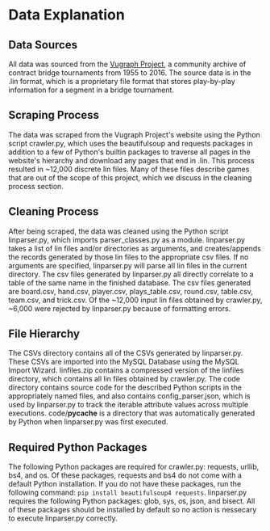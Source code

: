 
# Data Explanation

## Data Sources

All data was sourced from the [Vugraph Project](http://www.sarantakos.com/bridge/vugraph/), a community archive of contract bridge tournaments from 1955 to 2016.
The source data is in the .lin format, which is a proprietary file format that stores play-by-play information for a segment in a bridge tournament.

## Scraping Process

The data was scraped from the Vugraph Project's website using the Python script crawler.py, which uses the beautifulsoup and requests packages in addition to 
a few of Python's builtin packages to traverse all pages in the website's hierarchy and download any pages that end in .lin. This process resulted in ~12,000
discrete lin files. Many of these files describe games that are out of the scope of this project, which we discuss in the cleaning process section.

## Cleaning Process

After being scraped, the data was cleaned using the Python script linparser.py, which imports parser_classes.py as a module. linparser.py takes a list of lin
files and/or directories as arguments, and creates/appends the records generated by those lin files to the appropriate csv files. If no arguments are specified, 
linparser.py will parse all lin files in the current directory. The csv files generated by linparser.py all directly correlate to a table of the same name in 
the finished database. The csv files generated are board.csv, hand.csv, player.csv, plays_table.csv, round.csv, table.csv, team.csv, and trick.csv. Of the 
~12,000 input lin files obtained by crawler.py, ~6,000 were rejected by linparser.py because of formatting errors.

## File Hierarchy

The CSVs directory contains all of the CSVs generated by linparser.py. These CSVs are imported into the MySQL Database using the MySQL Import Wizard.
linfiles.zip contains a compressed version of the linfiles directory, which contains all lin files obtained by crawler.py. The code directory contains
source code for the described Python scripts in the appropriately named files, and also contains config_parser.json, which is used by linparser.py to
track the iterable attribute values across multiple executions. code/__pycache__ is a directory that was automatically generated by Python when linparser.py
was first executed.

## Required Python Packages

The following Python packages are required for crawler.py: requests, urllib, bs4, and os. Of these packages, requests and bs4 do not come with a default
Python installation. If you do not have these packages, run the following command:
`pip install beautifulsoup4 requests`.
linparser.py requires the following Python packages: glob, sys, os, json, and bisect. All of these packages should be installed by default so no action is
nessecary to execute linparser.py correctly.